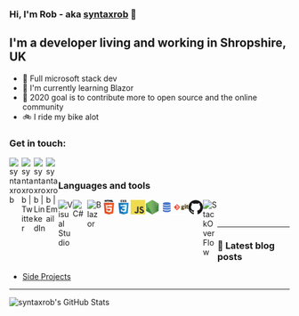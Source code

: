 ### Hi, I'm Rob - aka [syntaxrob][twitter] 👋

## I'm a developer living and working in Shropshire, UK
- 🥞 Full microsoft stack dev
- 🧥 I'm currently learning Blazor
- 🥅 2020 goal is to contribute more to open source and the online community
- 🚲 I ride my bike alot

### Get in touch:
[<img align="left" alt="syntaxrob" width="22px" src="https://cdn.jsdelivr.net/npm/simple-icons@v3/icons/github.svg" />][github]
[<img align="left" alt="syntaxrob | Twitter" width="22px" src="https://cdn.jsdelivr.net/npm/simple-icons@v3/icons/twitter.svg" />][twitter]
[<img align="left" alt="syntaxrob | LinkedIn" width="22px" src="https://cdn.jsdelivr.net/npm/simple-icons@v3/icons/linkedin.svg" />][linkedin]
[<img align="left" alt="syntaxrob | Email" width="22px" src="https://cdn.jsdelivr.net/npm/simple-icons@v3/icons/mail-dot-ru.svg" />][email]

<br />

### Languages and tools

<img align="left" alt="Visual Studio" width="26px" src="https://img.icons8.com/color/452/visual-studio-2019.png" />
<img align="left" alt="C#" width="26px" src="https://upload.wikimedia.org/wikipedia/commons/thumb/7/7a/C_Sharp_logo.svg/1200px-C_Sharp_logo.svg.png" />
<img align="left" alt="Blazor" width="26px" src="https://danpatrascu.com/wp-content/uploads/2019/05/blazorlogo.png" />
<img align="left" alt="HTML5" width="26px" src="https://raw.githubusercontent.com/github/explore/80688e429a7d4ef2fca1e82350fe8e3517d3494d/topics/html/html.png" />
<img align="left" alt="CSS3" width="26px" src="https://raw.githubusercontent.com/github/explore/80688e429a7d4ef2fca1e82350fe8e3517d3494d/topics/css/css.png" />
<img align="left" alt="JavaScript" width="26px" src="https://raw.githubusercontent.com/github/explore/80688e429a7d4ef2fca1e82350fe8e3517d3494d/topics/javascript/javascript.png" />
<img align="left" alt="Node.js" width="26px" src="https://raw.githubusercontent.com/github/explore/80688e429a7d4ef2fca1e82350fe8e3517d3494d/topics/nodejs/nodejs.png" />
<img align="left" alt="SQL" width="26px" src="https://raw.githubusercontent.com/github/explore/80688e429a7d4ef2fca1e82350fe8e3517d3494d/topics/sql/sql.png" />
<img align="left" alt="Git" width="26px" src="https://raw.githubusercontent.com/github/explore/80688e429a7d4ef2fca1e82350fe8e3517d3494d/topics/git/git.png" />
<img align="left" alt="GitHub" width="26px" src="https://raw.githubusercontent.com/github/explore/78df643247d429f6cc873026c0622819ad797942/topics/github/github.png" />
<img align="left" alt="StackOverFlow" width="26px" src="https://upload.wikimedia.org/wikipedia/commons/thumb/e/ef/Stack_Overflow_icon.svg/768px-Stack_Overflow_icon.svg.png" />

<br />
<br />

---

###  📝 Latest blog posts
<!-- BLOG-POST-LIST:START -->
- [Side Projects](https://dev.to/syntaxrob/side-projects-7b5)
<!-- BLOG-POST-LIST:END -->

---

<img align="left" alt="syntaxrob's GitHub Stats" src="https://github-readme-stats.vercel.app/api?username=syntaxrob&show_icons=true&hide_border=true&count_private=true" />

[github]: https://github.com/syntaxrob/
[twitter]: https://twitter.com/shroprob
[email]: mailto:rob.penn@mail.com
[linkedin]: https://www.linkedin.com/in/rob-penn-6178ba90/
[stackoverflow]: https://stackoverflow.com/users/6914572/rob-p/